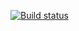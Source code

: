 [![Build status](https://ci.appveyor.com/api/projects/status/cb3s5v7jqhcukxft?svg=true)](https://ci.appveyor.com/project/NikitaKST/dom)
